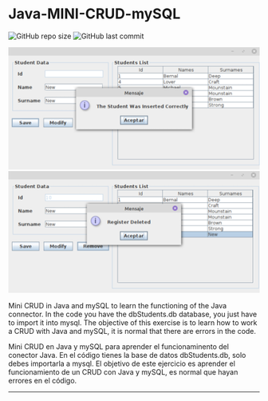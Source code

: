 # Java-MINI-CRUD-mySQL

![GitHub repo size](https://img.shields.io/github/repo-size/dfleper/Java-Mini-CRUD-mySQL?logo=github)
![GitHub last commit](https://img.shields.io/github/last-commit/dfleper/Java-Mini-CRUD-mySQL?color=blue&label=%C3%BAltimo%20commit&logo=github&logoColor=white)

![ScreenShot](https://github.com/DomingoFleitas/Java-Mini-CRUD-mySQL/blob/master/src/main/java/ScreenShot/miniCRUD001.png)
![ScreenShot](https://github.com/DomingoFleitas/Java-Mini-CRUD-mySQL/blob/master/src/main/java/ScreenShot/miniCRUD002.png)

Mini CRUD in Java and mySQL to learn the functioning of the Java connector.
In the code you have the dbStudents.db database, you just have to import it into mysql.
The objective of this exercise is to learn how to work a CRUD with Java and mySQL, 
it is normal that there are errors in the code.

Mini CRUD en Java y mySQL para aprender el funcionaminento del conector Java.
En el código tienes la base de datos dbStudents.db, solo debes importarla a mysql.
El objetivo de este ejercicio es aprender el funcionamiento de un CRUD con Java y mySQL, 
es normal que hayan errores en el código.

-----
